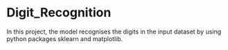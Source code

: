 # Digit_Recognition
In this project, the model recognises the digits in the input dataset by using python packages sklearn and matplotlib.
